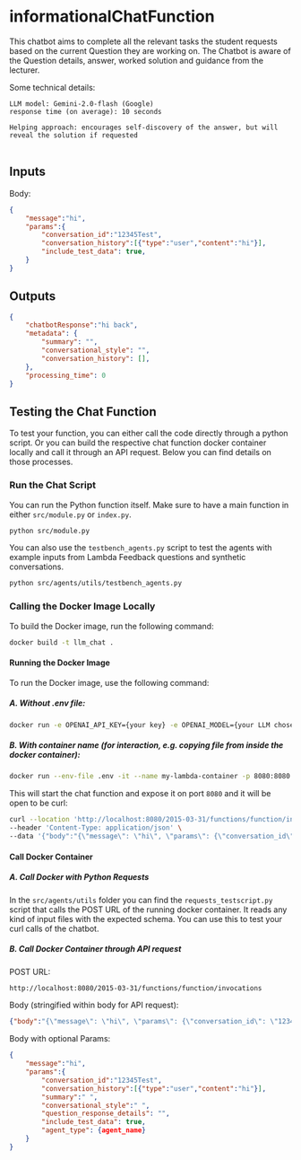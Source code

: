# informationalChatFunction
This chatbot aims to complete all the relevant tasks the student requests based on the current Question they are working on. The Chatbot is aware of the Question details, answer, worked solution and guidance from the lecturer.

Some technical details:
<pre style="white-space: pre-wrap;">
<code>LLM model: Gemini-2.0-flash (Google)
response time (on average): 10 seconds

Helping approach: encourages self-discovery of the answer, but will reveal the solution if requested
</code>
</pre>

## Inputs
Body:
```JSON
{
    "message":"hi",
    "params":{
        "conversation_id":"12345Test",
        "conversation_history":[{"type":"user","content":"hi"}],
        "include_test_data": true,
    }
}
```

## Outputs
```JSON
{
    "chatbotResponse":"hi back",
    "metadata": {
        "summary": "",
        "conversational_style": "",
        "conversation_history": [],
    },
    "processing_time": 0
}
```

## Testing the Chat Function

To test your function, you can either call the code directly through a python script. Or you can build the respective chat function docker container locally and call it through an API request. Below you can find details on those processes.

### Run the Chat Script

You can run the Python function itself. Make sure to have a main function in either `src/module.py` or `index.py`.

```bash
python src/module.py
```

You can also use the `testbench_agents.py` script to test the agents with example inputs from Lambda Feedback questions and synthetic conversations.
```bash
python src/agents/utils/testbench_agents.py
```

### Calling the Docker Image Locally

To build the Docker image, run the following command:

```bash
docker build -t llm_chat .
```

#### Running the Docker Image

To run the Docker image, use the following command:

##### A. Without .env file:

```bash
docker run -e OPENAI_API_KEY={your key} -e OPENAI_MODEL={your LLM chosen model name} -p 8080:8080 llm_chat
```

##### B. With container name (for interaction, e.g. copying file from inside the docker container):

```bash
docker run --env-file .env -it --name my-lambda-container -p 8080:8080 llm_chat
```

This will start the chat function and expose it on port `8080` and it will be open to be curl:

```bash
curl --location 'http://localhost:8080/2015-03-31/functions/function/invocations' \
--header 'Content-Type: application/json' \
--data '{"body":"{\"message\": \"hi\", \"params\": {\"conversation_id\": \"12345Test\", \"conversation_history\": [{\"type\": \"user\", 
```

#### Call Docker Container
##### A. Call Docker with Python Requests

In the `src/agents/utils` folder you can find the `requests_testscript.py` script that calls the POST URL of the running docker container. It reads any kind of input files with the expected schema. You can use this to test your curl calls of the chatbot.

##### B. Call Docker Container through API request

POST URL:

```bash
http://localhost:8080/2015-03-31/functions/function/invocations
```

Body (stringified within body for API request):

```JSON
{"body":"{\"message\": \"hi\", \"params\": {\"conversation_id\": \"12345Test\", \"conversation_history\": [{\"type\": \"user\", \"content\": \"hi\"}]}}"}
```

Body with optional Params:
```JSON
{
    "message":"hi",
    "params":{
        "conversation_id":"12345Test",
        "conversation_history":[{"type":"user","content":"hi"}],
        "summary":" ",
        "conversational_style":" ",
        "question_response_details": "",
        "include_test_data": true,
        "agent_type": {agent_name}
    }
}
```

